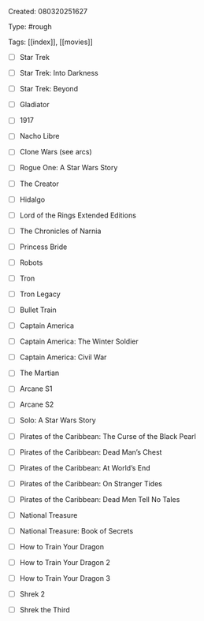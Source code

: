 Created: 080320251627

Type: #rough

Tags: [[index]], [[movies]]

- [ ] Star Trek
- [ ] Star Trek: Into Darkness
- [ ] Star Trek: Beyond
- [ ] Gladiator
- [ ] 1917
- [ ] Nacho Libre
- [ ] Clone Wars (see arcs)
- [ ] Rogue One: A Star Wars Story
- [ ] The Creator
- [ ] Hidalgo
- [ ] Lord of the Rings Extended Editions
- [ ] The Chronicles of Narnia
- [ ] Princess Bride
- [ ] Robots
- [ ] Tron
- [ ] Tron Legacy
- [ ] Bullet Train
- [ ] Captain America
- [ ] Captain America: The Winter Soldier
- [ ] Captain America: Civil War
- [ ] The Martian
- [ ] Arcane S1
- [ ] Arcane S2
- [ ] Solo: A Star Wars Story
- [ ] Pirates of the Caribbean: The Curse of the Black Pearl
- [ ] Pirates of the Caribbean: Dead Man’s Chest
- [ ] Pirates of the Caribbean: At World’s End
- [ ] Pirates of the Caribbean: On Stranger Tides
- [ ] Pirates of the Caribbean: Dead Men Tell No Tales
- [ ] National Treasure
- [ ] National Treasure: Book of Secrets
- [ ] How to Train Your Dragon
- [ ] How to Train Your Dragon 2
- [ ] How to Train Your Dragon 3
- [ ] Shrek 2
- [ ] Shrek the Third

